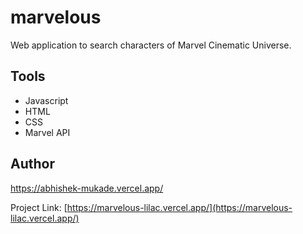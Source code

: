 # marvelous
Web application to search characters of Marvel Cinematic Universe.



## Tools

- Javascript
- HTML
- CSS
- Marvel API
    
## Author
https://abhishek-mukade.vercel.app/

Project Link: [https://marvelous-lilac.vercel.app/](https://marvelous-lilac.vercel.app/)
